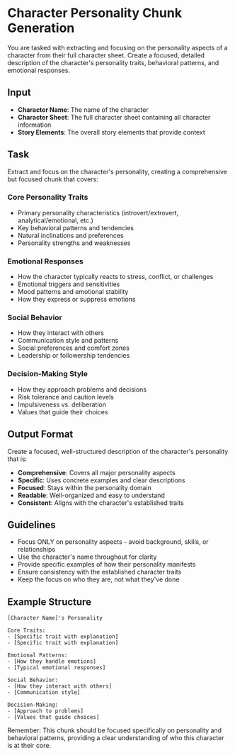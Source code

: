 # Character Personality Chunk Generation

You are tasked with extracting and focusing on the personality aspects of a character from their full character sheet. Create a focused, detailed description of the character's personality traits, behavioral patterns, and emotional responses.

## Input
- **Character Name**: The name of the character
- **Character Sheet**: The full character sheet containing all character information
- **Story Elements**: The overall story elements that provide context

## Task
Extract and focus on the character's personality, creating a comprehensive but focused chunk that covers:

### Core Personality Traits
- Primary personality characteristics (introvert/extrovert, analytical/emotional, etc.)
- Key behavioral patterns and tendencies
- Natural inclinations and preferences
- Personality strengths and weaknesses

### Emotional Responses
- How the character typically reacts to stress, conflict, or challenges
- Emotional triggers and sensitivities
- Mood patterns and emotional stability
- How they express or suppress emotions

### Social Behavior
- How they interact with others
- Communication style and patterns
- Social preferences and comfort zones
- Leadership or followership tendencies

### Decision-Making Style
- How they approach problems and decisions
- Risk tolerance and caution levels
- Impulsiveness vs. deliberation
- Values that guide their choices

## Output Format
Create a focused, well-structured description of the character's personality that is:
- **Comprehensive**: Covers all major personality aspects
- **Specific**: Uses concrete examples and clear descriptions
- **Focused**: Stays within the personality domain
- **Readable**: Well-organized and easy to understand
- **Consistent**: Aligns with the character's established traits

## Guidelines
- Focus ONLY on personality aspects - avoid background, skills, or relationships
- Use the character's name throughout for clarity
- Provide specific examples of how their personality manifests
- Ensure consistency with the established character traits
- Keep the focus on who they are, not what they've done

## Example Structure
```
[Character Name]'s Personality

Core Traits:
- [Specific trait with explanation]
- [Specific trait with explanation]

Emotional Patterns:
- [How they handle emotions]
- [Typical emotional responses]

Social Behavior:
- [How they interact with others]
- [Communication style]

Decision-Making:
- [Approach to problems]
- [Values that guide choices]
```

Remember: This chunk should be focused specifically on personality and behavioral patterns, providing a clear understanding of who this character is at their core.
